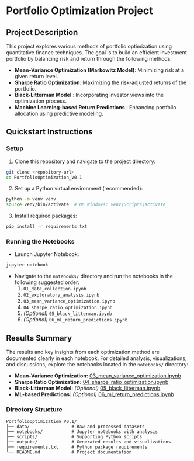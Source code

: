 # Portfolio Optimization Project

## Project Description

This project explores various methods of portfolio optimization using quantitative finance techniques. The goal is to build an efficient investment portfolio by balancing risk and return through the following methods:

- **Mean-Variance Optimization (Markowitz Model)**: Minimizing risk at a given return level.
- **Sharpe Ratio Optimization**: Maximizing the risk-adjusted returns of the portfolio.
- **Black-Litterman Model** : Incorporating investor views into the optimization process.
- **Machine Learning-based Return Predictions** : Enhancing portfolio allocation using predictive modeling.

## Quickstart Instructions

### Setup
1. Clone this repository and navigate to the project directory:
```bash
git clone <repository-url>
cd PortfolioOptimization_V0.1
```

2. Set up a Python virtual environment (recommended):
```bash
python -m venv venv
source venv/bin/activate  # On Windows: venv\Scripts\activate
```

3. Install required packages:
```bash
pip install -r requirements.txt
```

### Running the Notebooks
- Launch Jupyter Notebook:
```bash
jupyter notebook
```

- Navigate to the `notebooks/` directory and run the notebooks in the following suggested order:
  1. `01_data_collection.ipynb`
  2. `02_exploratory_analysis.ipynb`
  3. `03_mean_variance_optimization.ipynb`
  4. `04_sharpe_ratio_optimization.ipynb`
  5. *(Optional)* `05_black_litterman.ipynb`
  6. *(Optional)* `06_ml_return_predictions.ipynb`

## Results Summary

The results and key insights from each optimization method are documented clearly in each notebook. For detailed analysis, visualizations, and discussions, explore the notebooks located in the `notebooks/` directory:

- **Mean-Variance Optimization:** [03_mean_variance_optimization.ipynb](notebooks/03_mean_variance_optimization.ipynb)
- **Sharpe Ratio Optimization:** [04_sharpe_ratio_optimization.ipynb](notebooks/04_sharpe_ratio_optimization.ipynb)
- **Black-Litterman Model:** *(Optional)* [05_black_litterman.ipynb](notebooks/05_black_litterman.ipynb)
- **ML-based Predictions:** *(Optional)* [06_ml_return_predictions.ipynb](notebooks/06_ml_return_predictions.ipynb)

### Directory Structure
```
PortfolioOptimization_V0.1/
├── data/                # Raw and processed datasets
├── notebooks/           # Jupyter notebooks with analysis
├── scripts/             # Supporting Python scripts
├── outputs/             # Generated results and visualizations
├── requirements.txt     # Python package requirements
└── README.md            # Project documentation
```

